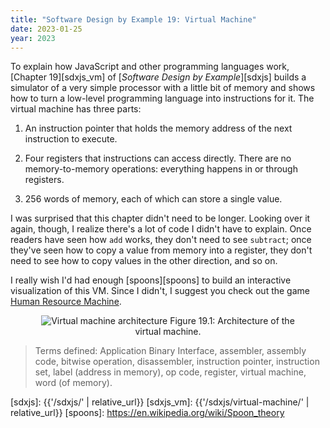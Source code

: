 ```yaml
---
title: "Software Design by Example 19: Virtual Machine"
date: 2023-01-25
year: 2023
---
```


To explain how JavaScript and other programming languages work,
[Chapter 19][sdxjs_vm] of [*Software Design by Example*][sdxjs]
builds a simulator of a very simple processor with a little bit of memory
and shows how to turn a low-level programming language into instructions for it.
The virtual machine has three parts:

1.  An instruction pointer that holds the memory address of the next instruction to execute.

1.  Four registers that instructions can access directly.
    There are no memory-to-memory operations:
    everything happens in or through registers.

1.  256 words of memory, each of which can store a single value.

I was surprised that this chapter didn't need to be longer.
Looking over it again,
though,
I realize there's a lot of code I didn't have to explain.
Once readers have seen how `add` works, they don't need to see `subtract`;
once they've seen how to copy a value from memory into a register,
they don't need to see how to copy values in the other direction,
and so on.

I really wish I'd had enough [spoons][spoons] to build
an interactive visualization of this VM.
Since I didn't,
I suggest you check out the game [Human Resource Machine][hmr].

<figure id="virtual-machine-architecture" align="center">
  <img src="{{'/sdxjs/virtual-machine/architecture.svg' | relative_url}}" alt="Virtual machine architecture"/>
  <figcaption">Figure 19.1: Architecture of the virtual machine.</figcaption>
</figure>

> Terms defined: Application Binary Interface, assembler, assembly code, bitwise operation, disassembler, instruction pointer, instruction set, label (address in memory), op code, register, virtual machine, word (of memory).

[hmr]: https://tomorrowcorporation.com/humanresourcemachine
[sdxjs]: {{'/sdxjs/' | relative_url}}
[sdxjs_vm]: {{'/sdxjs/virtual-machine/' | relative_url}}
[spoons]: https://en.wikipedia.org/wiki/Spoon_theory
